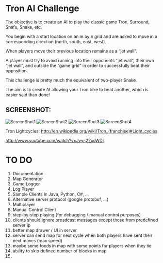 Tron AI Challenge
====

The objective is to create an AI to play the classic game Tron, Surround, Snafu, Snake, etc.

You begin with a start location on an m by n grid and are asked to move in a corresponding direction (north, south, east, west).

When players move their previous location remains as a “jet wall”.

A player must try to avoid running into their opponents “jet wall”, their own “jet wall”, and outside the “game grid” in order to successfully beat their opposition.

This challenge is pretty much the equivalent of two-player Snake.

The aim is to create AI allowing your Tron bike to beat another, which is easier said than done!


## SCREENSHOT:

![ScreenShot1](https://raw.githubusercontent.com/fffaraz/Tron/master/screenshots/1.png)
![ScreenShot2](https://raw.githubusercontent.com/fffaraz/Tron/master/screenshots/2.png)
![ScreenShot3](https://raw.githubusercontent.com/fffaraz/Tron/master/screenshots/3.png)
![ScreenShot4](https://raw.githubusercontent.com/fffaraz/Tron/master/screenshots/4.png)




Tron Lightcycles: http://en.wikipedia.org/wiki/Tron_(franchise)#Light_cycles


http://www.youtube.com/watch?v=Jyys22xoWDI




TO DO
====
1. Documentation
2. Map Generator
3. Game Logger
4. Log Player
5. Sample Clients in Java, Python, C#, ...
6. Alternative server protocol (google protobuf, ...)
7. Multiplayer
8. Manual Control Client
9. step-by-step playing (for debugging / manual control purposes)
10. clients should ignore broadcast messages except those from predefined server ip
11. better map drawer / UI  in server
12. server can send map for next cycle when both players have sent their next moves (max speed)
13. maybe some foods in map with some points for players when they tie
14. ability to skip defined number of blocks in map
15. 

